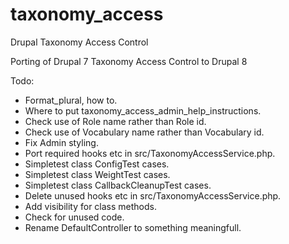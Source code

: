 # taxonomy_access
Drupal Taxonomy Access Control

Porting of Drupal 7 Taxonomy Access Control to Drupal 8

Todo:
- Format_plural, how to.
- Where to put taxonomy_access_admin_help_instructions.
- Check use of Role name rather than Role id.
- Check use of Vocabulary name rather than Vocabulary id.
- Fix Admin styling.
- Port required hooks etc in src/TaxonomyAccessService.php.
- Simpletest class ConfigTest cases.
- Simpletest class WeightTest cases.
- Simpletest class CallbackCleanupTest cases.
- Delete unused hooks etc in src/TaxonomyAccessService.php.
- Add visibility for class methods.
- Check for unused code.
- Rename DefaultController to something meaningfull.
